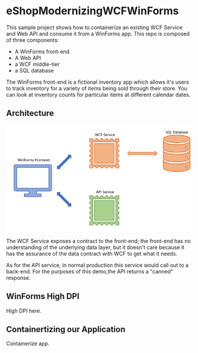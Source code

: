# eShopModernizingWCFWinForms

This sample project shows how to containerize an existing WCF Service and Web API and consume it from a WinForms app. This repo is composed of three components:

- A WinForms front-end
- A Web API
- a WCF middle-tier
- a SQL database

The WinForms front-end is a fictional inventory app which allows it's users to track inventory for a variety of items being sold through their store. You can look at inventory counts for particular items at different calendar dates.

## Architecture

![Architecture](/assets/architecture.png)

The WCF Service exposes a contract to the front-end; the front-end has no understanding of the underlying data layer, but it doesn't care because it has the assurance of the data contract with WCF to get what it needs.

As for the API service, in normal production this service would call out to a back-end. For the purposes of this demo,the API returns a "canned" response.

## WinForms High DPI

High DPI here.

## Containertizing our Application

Containerize app.